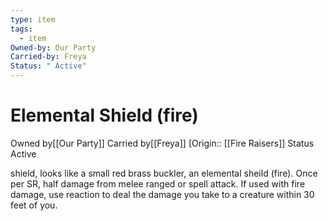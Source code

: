 ```yaml
---
type: item
tags:
  - item
Owned-by: Our Party
Carried-by: Freya
Status: " Active"
---
```


# Elemental Shield (fire)

<span class="dataview inline-field"><span class="inline-field-key">Owned by</span><span class="inline-field-value">[[Our Party]]</span></span>
<span class="dataview inline-field"><span class="inline-field-key">Carried by</span><span class="inline-field-value">[[Freya]]</span></span>
[Origin:: [[Fire Raisers]]
<span class="dataview inline-field"><span class="inline-field-key">Status</span><span class="inline-field-value"> Active</span></span>

shield, looks like a small red brass buckler, an elemental sheild (fire). Once per SR, half damage from melee ranged or spell attack. If used with fire damage, use reaction to deal the damage you take to a creature within 30 feet of you. 



